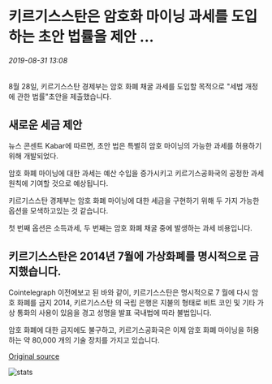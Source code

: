 # 키르기스스탄은 암호화 마이닝 과세를 도입하는 초안 법률을 제안 ...

###### 2019-08-31 13:08

8월 28일, 키르기스스탄 경제부는 암호 화폐 채굴 과세를 도입할 목적으로 "세법 개정에 관한 법률"초안을 제출했습니다.

## 새로운 세금 제안

뉴스 콘센트 Kabar에 따르면, 초안 법은 특별히 암호 마이닝의 가능한 과세를 허용하기 위해 개발되었다.

암호 화폐 마이닝에 대한 과세는 예산 수입을 증가시키고 키르기스공화국의 공정한 과세 원칙에 기여할 것으로 예상됩니다.

키르기스스탄 경제부는 암호 화폐 마이닝에 대한 세금을 구현하기 위해 두 가지 가능한 옵션을 모색하고있는 것 같습니다.

첫 번째 옵션은 소득과세, 두 번째는 암호 화폐 채굴 중에 발생하는 과세 비용입니다.

## 키르기스스탄은 2014년 7월에 가상화폐를 명시적으로 금지했습니다.

Cointelegraph 이전에보고 된 바와 같이, 키르기스스탄은 명시적으로 7 월에 다시 암호 화폐를 금지 2014, 키르기스스탄 의 국립 은행은 지불의 형태로 비트 코인 및 기타 가상 통화의 사용이 있음을 경고 성명을 발표 국내법에 따라 불법입니다.

암호 화폐에 대한 금지에도 불구하고, 키르기스공화국은 이제 암호 화폐 마이닝을 허용하는 약 80,000 개의 기술 장치를 가지고 있습니다.

[Original source](https://cointelegraph.com/news/kyrgyzstan-proposes-draft-law-to-introduce-crypto-mining-taxation)

![stats](https://c.statcounter.com/11760860/0/a89fa40b/1/ "stats")